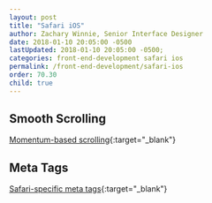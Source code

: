 ```yaml
---
layout: post
title: "Safari iOS"
author: Zachary Winnie, Senior Interface Designer
date: 2018-01-10 20:05:00 -0500
lastUpdated: 2018-01-10 20:05:00 -0500;
categories: front-end-development safari ios
permalink: /front-end-development/safari-ios
order: 70.30
child: true
---
```


## Smooth Scrolling
[Momentum-based scrolling](https://css-tricks.com/snippets/css/momentum-scrolling-on-ios-overflow-elements/){:target="_blank"}

## Meta Tags
[Safari-specific meta tags](https://developer.apple.com/library/content/documentation/AppleApplications/Reference/SafariHTMLRef/Articles/MetaTags.html){:target="_blank"}